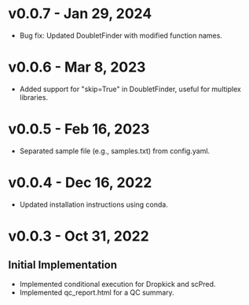 # v0.0.7 - Jan 29, 2024

- Bug fix: Updated DoubletFinder with modified function names.

# v0.0.6 - Mar 8, 2023

- Added support for "skip=True" in DoubletFinder, useful for multiplex libraries.

# v0.0.5 - Feb 16, 2023

- Separated sample file (e.g., samples.txt) from config.yaml.

# v0.0.4 - Dec 16, 2022

- Updated installation instructions using conda.

# v0.0.3 - Oct 31, 2022

## Initial Implementation

- Implemented conditional execution for Dropkick and scPred.
- Implemented qc_report.html for a QC summary.

